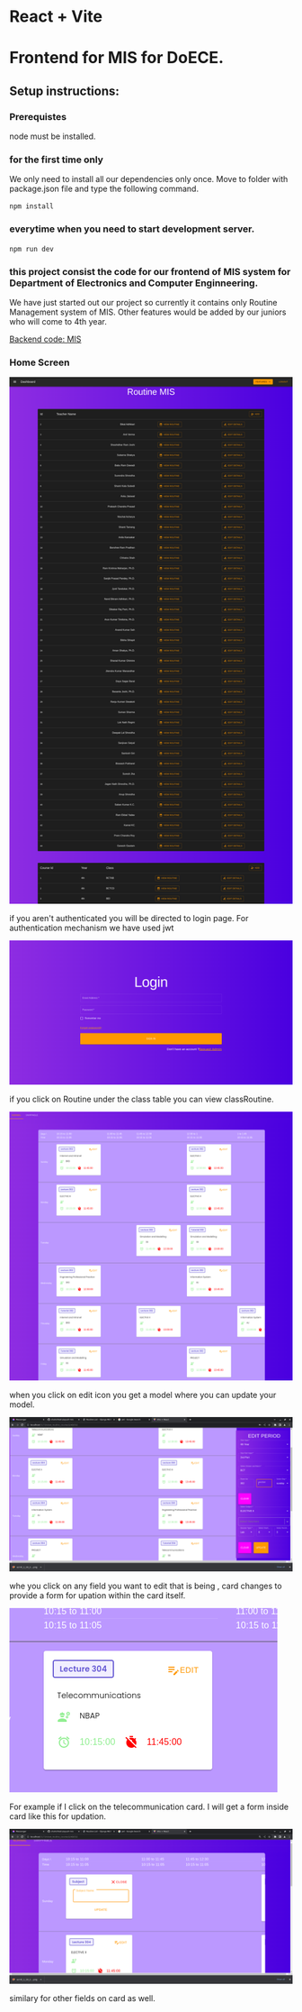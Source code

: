 # React + Vite
# Frontend for MIS for DoECE.

## Setup instructions:

### Prerequistes

node must be installed.

### for the first time only

We only need to install all our dependencies only once.
Move to folder with package.json file and type the following command.

```
npm install 
```

### everytime when you need to start development server.

```
npm run dev
```

### this project consist the code for our frontend of MIS system for Department of Electronics and Computer Enginneering.

We have just started out our project so currently it contains only Routine Management system of MIS. Other features would be added by our juniors who will come to 4th year.

[Backend code: MIS](https://github.com/shahchhatru/ayush-mis?fbclid=IwAR1d78G3qc3lpxKT_0bkTw_5JHQmUi0EyalzIWGjHsSydt7yaX9A0cQMsm4)

### Home Screen 

![dashboard](/imgs/dashboard_img1.png)

if you aren't authenticated you will be directed to login page. For authentication mechanism we have used jwt 

![loginpage](/imgs/loginpage.png)

if you click on Routine under the class table you can view classRoutine. 

![classroutine](/imgs/classroutine.png)

when you click on edit icon you get a model where you can update your model.

![editperiodmodel](/imgs/editperiodpage.png)

whe you click on any field you want to edit that is being , card changes to provide a form for upation within the card itself.

![telecommunicationcard](/imgs/telecommunicationcard.png)

For example if I click on the telecommunication card. I will get a form inside card like this for updation.

![subjectfieldupdate](/imgs/updatesubjectfield.png)

similary for other fields on card as well.